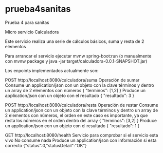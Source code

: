 # prueba4sanitas
Prueba 4 para sanitas

Micro servicio Calculadora

Este servicio realiza una serie de cálculos básicos, suma y resta de 2 elementos

Para arrancar el servicio ejecutar mvnw spring-boot:run
(o manualmente con mvnw package y java -jar target/calculadora-0.0.1-SNAPSHOT.jar)

Los enpoints implementados actualmente son:

POST http://localhost:8080/calculadora/suma
    Operación de sumar
    Consume un application/json  con un objeto con la clave términos y dentro un array de 2 elementos con números
        {
            "terminos": [1,2]
        }
    Produce un application/json con un objeto con el resultado
        {
            "resultado": 3
        }
    
POST http://localhost:8080/calculadora/resta
    Operación de restar
    Consume un application/json  con un objeto con la clave términos y dentro un array de 2 elementos con números, el
    orden en este caso es importante, ya que resta los números en el orden dentro del array
        {
            "terminos": [3,2]
        }
    Produce un application/json con un objeto con el resultado
        {
            "resultado": 1
        }
    
GET http://localhost:8080/health
    Servicio para comprobar si el servicio esta vivo
    No consume nada
    Produce un application/json con información si esta correcto
        {"status":0,"statusDetail":"OK"}